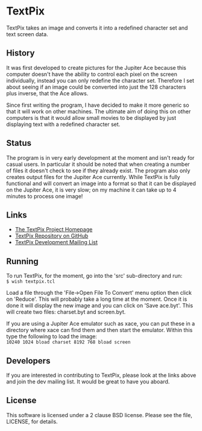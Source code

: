 TextPix
=======
TextPix takes an image and converts it into a redefined character set and text screen data.

History
-------
It was first developed to create pictures for the Jupiter Ace because this computer doesn't have the ability to control each pixel on the screen individually, instead you can only redefine the character set. Therefore I set about seeing if an image could be converted into just the 128 characters plus inverse, that the Ace allows.

Since first writing the program, I have decided to make it more generic so that it will work on other machines. The ultimate aim of doing this on other computers is that it would allow small movies to be displayed by just displaying text with a redefined character set.

Status
------
The program is in very early development at the moment and isn't ready for casual users.  In particular it should be noted that when creating a number of files it doesn't check to see if they already exist.  The program also only creates output files for the Jupiter Ace currently.  While TextPix is fully functional and will convert an image into a format so that it can be displayed on the Jupiter Ace, it is very slow; on my machine it can take up to 4 minutes to process one image!

Links
-----
*	[The TextPix Project Homepage](http://techtinkering.com/projects/textpix)
*	[TextPix Repository on GitHub](http://github.com/LawrenceWoodman/TextPix)
*	[TextPix Development Mailing List](http://www.freelists.org/list/textpix-dev)

Running
-------
To run TextPix, for the moment, go into the 'src' sub-directory and run:  
`$ wish textpix.tcl`

Load a file through the 'File->Open File To Convert' menu option then click on 'Reduce'.  This will probably take a long time at the moment.  Once it is done it will display the new image and you can click on 'Save ace.byt'.  This will create two files: charset.byt and screen.byt.

If you are using a Jupiter Ace emulator such as xace, you can put these in a directory where xace can find them and then start the emulator.  Within this type the following to load the image:  
`10240 1024 bload charset 8192 768 bload screen`

Developers
----------
If you are interested in contributing to TextPix, please look at the links above and join the dev mailing list.  It would be great to have you aboard.

License
-------
This software is licensed under a 2 clause BSD license.  Please see the file, LICENSE, for details.


